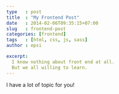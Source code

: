```yaml
---
type   : post
title  : "My Frontend Post"
date   : 2014-02-06T09:35:15+07:00
slug   : frontend-post
categories: [frontend]
tags   : [html, css, js, sass]
author : epsi

excerpt:
  I know nothing about front end at all.
  But we all willing to learn.
---
```


I have a lot of topic for you!
